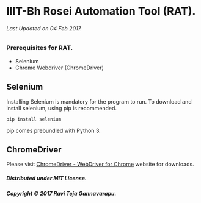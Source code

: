 # IIIT-Bh Rosei Automation Tool (RAT).
###### Last Updated on 04 Feb 2017.

### Prerequisites for RAT.
* Selenium
* Chrome Webdriver (ChromeDriver)

## Selenium
Installing Selenium is mandatory for the program to run. To download and install selenium, using pip is recommended.

`pip install selenium`

pip comes prebundled with Python 3.

## ChromeDriver
Please visit [ChromeDriver - WebDriver for Chrome](https://sites.google.com/a/chromium.org/chromedriver/) website for downloads.

##### Distributed under MIT License.
##### Copyright © 2017 Ravi Teja Gannavarapu.

